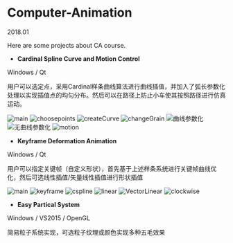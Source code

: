 # Computer-Animation
2018.01

Here are some projects about CA course.

+ __Cardinal Spline Curve and Motion Control__

Windows / Qt

用户可以选定点，采用Cardinal样条曲线算法进行曲线插值，并加入了弧长参数化处理以实现插值点的均匀分布。然后可以在路径上防止小车使其按照路径进行仿真运动。

![main](https://raw.githubusercontent.com/Insecty/Computer-Animation/master/Cardinal%20Spline%20Curve%20and%20Motion%20Control/img/main.png)
![choosepoints](https://raw.githubusercontent.com/Insecty/Computer-Animation/master/Cardinal%20Spline%20Curve%20and%20Motion%20Control/img/choosepoints.png)
![createCurve](https://raw.githubusercontent.com/Insecty/Computer-Animation/master/Cardinal%20Spline%20Curve%20and%20Motion%20Control/img/createCurve.png)
![changeGrain](https://raw.githubusercontent.com/Insecty/Computer-Animation/master/Cardinal%20Spline%20Curve%20and%20Motion%20Control/img/changeGrain.png)
![曲线参数化](https://raw.githubusercontent.com/Insecty/Computer-Animation/master/Cardinal%20Spline%20Curve%20and%20Motion%20Control/img/参数化.png)
![无曲线参数化](https://raw.githubusercontent.com/Insecty/Computer-Animation/master/Cardinal%20Spline%20Curve%20and%20Motion%20Control/img/非参数化.png)
![motion](https://raw.githubusercontent.com/Insecty/Computer-Animation/master/Cardinal%20Spline%20Curve%20and%20Motion%20Control/img/motion.png)

+ __Keyframe Deformation Animation__

Windows / Qt

用户可以指定关键帧（自定义形状），首先基于上述样条系统进行关键帧曲线优化，然后可选线性插值/矢量线性插值进行形状插值

![main](https://raw.githubusercontent.com/Insecty/Computer-Animation/master/Keyframe%20Deformation%20Animation/img/main.png)
![keyframe](https://raw.githubusercontent.com/Insecty/Computer-Animation/master/Keyframe%20Deformation%20Animation/img/keyframe.png)
![cspline](https://raw.githubusercontent.com/Insecty/Computer-Animation/master/Keyframe%20Deformation%20Animation/img/cspline.png)
![linear](https://raw.githubusercontent.com/Insecty/Computer-Animation/master/Keyframe%20Deformation%20Animation/img/linear.png)
![VectorLinear](https://raw.githubusercontent.com/Insecty/Computer-Animation/master/Keyframe%20Deformation%20Animation/img/VectorLinear.png)
![clockwise](https://raw.githubusercontent.com/Insecty/Computer-Animation/master/Keyframe%20Deformation%20Animation/img/clockwise.png)

+ __Easy Partical System__

Windows / VS2015 / OpenGL

简易粒子系统实现，可选粒子纹理或颜色实现多种五毛效果



